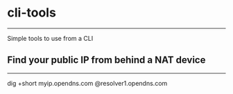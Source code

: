 # cli-tools
---
Simple tools to use from a CLI

## Find your public IP from behind a NAT device
---
dig +short myip.opendns.com @resolver1.opendns.com

